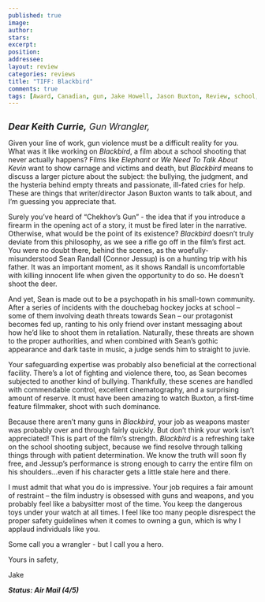```yaml
---
published: true
image:
author: 
stars: 
excerpt: 
position: 
addressee: 
layout: review
categories: reviews
title: "TIFF: Blackbird"
comments: true
tags: [Award, Canadian, gun, Jake Howell, Jason Buxton, Review, school, shooting, TIFF, Uncategorized, violence]
---
```

<div><p><span class="full-image-block ssNonEditable"><span><a href="/letters/2012/9/25/blackbird.html"><img src="http://static.squarespace.com/static/5005f6bcc4aa41161b33e89e/5329cf1fe4b07c068ebf74de/5329cf1fe4b07c068ebf768d/1348582494697/Blackbird.jpg" alt="" /></a></span></span></p>
<p><span style="font-size:130%;"><em><strong>Dear Keith Currie,</strong> Gun Wrangler,</em></span></p>
<p>Given your line of work, gun violence must be a difficult reality for you. What was it like working on <em>Blackbird</em>, a film about a school shooting that never actually happens? Films like <em>Elephant </em>or <em>We Need To Talk About Kevin</em> want to show carnage and victims and death, but <em>Blackbird</em> means to discuss a larger picture about the subject: the bullying, the judgment, and the hysteria behind empty threats and passionate, ill-fated cries for help. These are things that writer/director Jason Buxton wants to talk about, and I&rsquo;m guessing you appreciate that.</p>
<p>Surely you&rsquo;ve heard of &ldquo;Chekhov&rsquo;s Gun&rdquo; - the idea that if you introduce a firearm in the opening act of a story, it must be fired later in the narrative. Otherwise, what would be the point of its existence? <em>Blackbird</em> doesn&rsquo;t truly deviate from this philosophy, as we see a rifle go off in the film&rsquo;s first act. You were no doubt there, behind the scenes, as the woefully-misunderstood Sean Randall (Connor Jessup) is on a hunting trip with his father. It was an important moment, as it shows Randall is uncomfortable with killing innocent life when given the opportunity to do so. He doesn&rsquo;t shoot the deer.</p>
<p>And yet, Sean is made out to be a psychopath in his small-town community. After a series of incidents with the douchebag hockey jocks at school &ndash; some of them involving death threats towards Sean &ndash; our protagonist becomes fed up, ranting to his only friend over instant messaging about how he&rsquo;d like to shoot them in retaliation. Naturally, these threats are shown to the proper authorities, and when combined with Sean&rsquo;s gothic appearance and dark taste in music, a judge sends him to straight to juvie.</p>
<p>Your safeguarding expertise was probably also beneficial at the correctional facility. There&rsquo;s a lot of fighting and violence there, too, as Sean becomes subjected to another kind of bullying. Thankfully, these scenes are handled with commendable control, excellent cinematography, and a surprising amount of reserve. It must have been amazing to watch Buxton, a first-time feature filmmaker, shoot with such dominance.</p>
<p>Because there aren&rsquo;t many guns in <em>Blackbird</em>, your job as weapons master was probably over and through fairly quickly. But don&rsquo;t think your work isn&rsquo;t appreciated! This is part of the film&rsquo;s strength. <em>Blackbird </em>is a refreshing take on the school shooting subject, because we find resolve through talking things through with patient determination. We know the truth will soon fly free, and Jessup&rsquo;s performance is strong enough to carry the entire film on his shoulders&hellip;even if his character gets a little stale here and there.</p>
<p>I must admit that what you do is impressive. Your job requires a fair amount of restraint &ndash; the film industry is obsessed with guns and weapons, and you probably feel like a babysitter most of the time. You keep the dangerous toys under your watch at all times. I feel like too many people disrespect the proper safety guidelines when it comes to owning a gun, which is why I applaud individuals like you.</p>
<p>Some call you a wrangler - but I call you a hero.</p>
<p>Yours in safety,</p>
<p>Jake</p>
<p><strong><em>Status: Air Mail (4/5)</em></strong></p></div>
